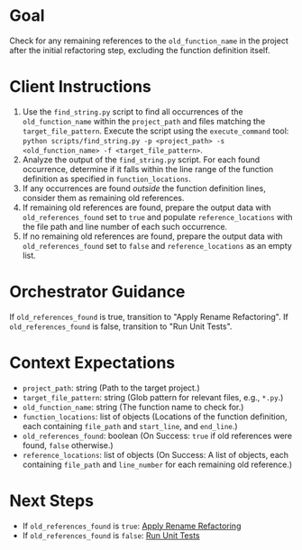 # Goal
Check for any remaining references to the `old_function_name` in the project after the initial refactoring step, excluding the function definition itself.

# Client Instructions
1. Use the `find_string.py` script to find all occurrences of the `old_function_name` within the `project_path` and files matching the `target_file_pattern`. Execute the script using the `execute_command` tool: `python scripts/find_string.py -p <project_path> -s <old_function_name> -f <target_file_pattern>`.
2. Analyze the output of the `find_string.py` script. For each found occurrence, determine if it falls within the line range of the function definition as specified in `function_locations`.
3. If any occurrences are found *outside* the function definition lines, consider them as remaining old references.
4. If remaining old references are found, prepare the output data with `old_references_found` set to `true` and populate `reference_locations` with the file path and line number of each such occurrence.
5. If no remaining old references are found, prepare the output data with `old_references_found` set to `false` and `reference_locations` as an empty list.

# Orchestrator Guidance
If `old_references_found` is true, transition to "Apply Rename Refactoring".
If `old_references_found` is false, transition to "Run Unit Tests".

# Context Expectations
*   `project_path`: string (Path to the target project.)
*   `target_file_pattern`: string (Glob pattern for relevant files, e.g., `*.py`.)
*   `old_function_name`: string (The function name to check for.)
*   `function_locations`: list of objects (Locations of the function definition, each containing `file_path` and `start_line`, and `end_line`.)
*   `old_references_found`: boolean (On Success: `true` if old references were found, `false` otherwise.)
*   `reference_locations`: list of objects (On Success: A list of objects, each containing `file_path` and `line_number` for each remaining old reference.)

# Next Steps
*   If `old_references_found` is `true`: [Apply Rename Refactoring](../apply_rename_refactoring.md)
*   If `old_references_found` is `false`: [Run Unit Tests](../run_unit_tests.md)
